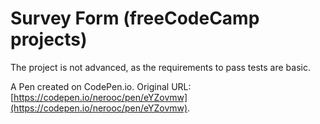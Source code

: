 # Survey Form (freeCodeCamp projects)


The project is not advanced, as the requirements to pass tests are basic.


A Pen created on CodePen.io. Original URL: [https://codepen.io/nerooc/pen/eYZovmw](https://codepen.io/nerooc/pen/eYZovmw).


